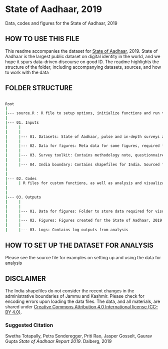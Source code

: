 # State of Aadhaar, 2019
Data, codes and figures for the State of Aadhaar, 2019

## HOW TO USE THIS FILE 
This readme accompanies the dataset for [State of Aadhaar](www.stateofaadhaar.in), 2019. State of Aadhaar is the largest public dataset on digital identity in the world, and we hope it spurs data-driven discourse on good ID.
The readme highlights the structure of the folder, including accompanying datasets, sources, and how to work with the data

## FOLDER STRUCTURE 

``` bash

Root
|
|--- source.R : R file to setup options, initialize functions and run the analysis and visuals for State of Aadhaar 2019
|
|--- 01. Inputs 
|     | 
|     | 
|     |--- 01. Datasets: State of Aadhaar, pulse and in-depth surveys as csv files
|     |
|     |--- 02. Data for figures: Meta data for some figures, required for analysis of in-depth survey
|     |
|     |--- 03. Survey toolkit: Contains methodology note, questionnaires and codebook
|     |
|     |--- 04. India boundary: Contains shapefiles for India. Sourced from Datameet, India
|
|
|--- 02. Codes 
|     | R files for custom functions, as well as analysis and visualizations
|
|
|--- 03. Outputs 
|     | 
|     | 
|     |--- 01. Data for figures: Folder to store data required for visuals
|     |
|     |--- 02. Figures: Figures created for the State of Aadhaar, 2019 report
|     |
|     |--- 03. Logs: Contains log outputs from analysis
```

## HOW TO SET UP THE DATASET FOR ANALYSIS
Please see the source file for examples on setting up and using the data for analysis

## DISCLAIMER
The India shapefiles do not consider the recent changes in the administrative boundaries of Jammu and Kashmir. Please check for encoding errors upon loading the data files. The data, and all materials, are shared under [Creative Commons Attribution 4.0 International license (CC-BY 4.0)](https://creativecommons.org/licenses/by/4.0/).

### Suggested Citation
Swetha Totapally, Petra Sonderegger, Priti Rao, Jasper Gosselt, Gaurav Gupta *State of Aadhaar Report 2019*. Dalberg, 2019
